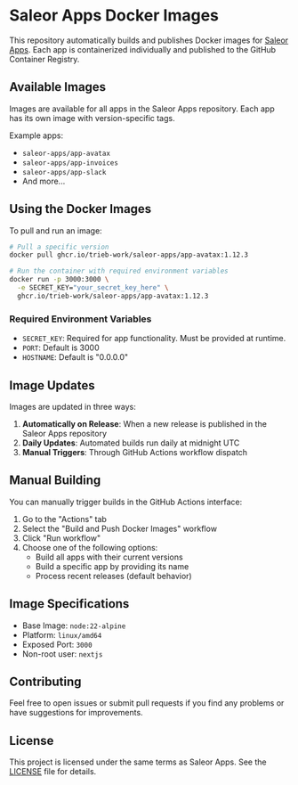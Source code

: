 # Saleor Apps Docker Images

This repository automatically builds and publishes Docker images for [Saleor Apps](https://github.com/trieb-work/saleor-appss). Each app is containerized individually and published to the GitHub Container Registry.

## Available Images

Images are available for all apps in the Saleor Apps repository. Each app has its own image with version-specific tags.

Example apps:
- `saleor-apps/app-avatax`
- `saleor-apps/app-invoices`
- `saleor-apps/app-slack`
- And more...

## Using the Docker Images

To pull and run an image:

```bash
# Pull a specific version
docker pull ghcr.io/trieb-work/saleor-apps/app-avatax:1.12.3

# Run the container with required environment variables
docker run -p 3000:3000 \
  -e SECRET_KEY="your_secret_key_here" \
  ghcr.io/trieb-work/saleor-apps/app-avatax:1.12.3
```

### Required Environment Variables

- `SECRET_KEY`: Required for app functionality. Must be provided at runtime.
- `PORT`: Default is 3000
- `HOSTNAME`: Default is "0.0.0.0"

## Image Updates

Images are updated in three ways:

1. **Automatically on Release**: When a new release is published in the Saleor Apps repository
2. **Daily Updates**: Automated builds run daily at midnight UTC
3. **Manual Triggers**: Through GitHub Actions workflow dispatch

## Manual Building

You can manually trigger builds in the GitHub Actions interface:

1. Go to the "Actions" tab
2. Select the "Build and Push Docker Images" workflow
3. Click "Run workflow"
4. Choose one of the following options:
   - Build all apps with their current versions
   - Build a specific app by providing its name
   - Process recent releases (default behavior)

## Image Specifications

- Base Image: `node:22-alpine`
- Platform: `linux/amd64`
- Exposed Port: `3000`
- Non-root user: `nextjs`

## Contributing

Feel free to open issues or submit pull requests if you find any problems or have suggestions for improvements.

## License

This project is licensed under the same terms as Saleor Apps. See the [LICENSE](https://github.com/trieb-work/saleor-appss/blob/main/LICENSE) file for details.
